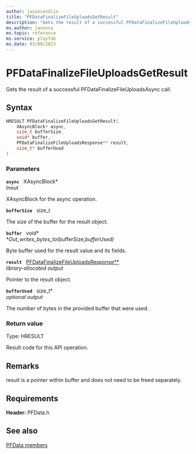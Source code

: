 ```yaml
---
author: jasonsandlin
title: "PFDataFinalizeFileUploadsGetResult"
description: "Gets the result of a successful PFDataFinalizeFileUploadsAsync call."
ms.author: jasonsa
ms.topic: reference
ms.service: playfab
ms.date: 03/09/2023
---
```


# PFDataFinalizeFileUploadsGetResult  

Gets the result of a successful PFDataFinalizeFileUploadsAsync call.  

## Syntax  
  
```cpp
HRESULT PFDataFinalizeFileUploadsGetResult(  
    XAsyncBlock* async,  
    size_t bufferSize,  
    void* buffer,  
    PFDataFinalizeFileUploadsResponse** result,  
    size_t* bufferUsed  
)  
```  
  
### Parameters  
  
**`async`** &nbsp; XAsyncBlock*  
*_Inout_*  
  
XAsyncBlock for the async operation.  
  
**`bufferSize`** &nbsp; size_t  
  
The size of the buffer for the result object.  
  
**`buffer`** &nbsp; void*  
*_Out_writes_bytes_to_(bufferSize,*bufferUsed)*  
  
Byte buffer used for the result value and its fields.  
  
**`result`** &nbsp; [PFDataFinalizeFileUploadsResponse**](../../pfdatatypes/structs/pfdatafinalizefileuploadsresponse.md)  
*library-allocated output*  
  
Pointer to the result object.  
  
**`bufferUsed`** &nbsp; size_t*  
*optional output*  
  
The number of bytes in the provided buffer that were used.  
  
  
### Return value
Type: HRESULT
  
Result code for this API operation.
  
## Remarks  
  
result is a pointer within buffer and does not need to be freed separately.
  
## Requirements  
  
**Header:** PFData.h
  
## See also  
[PFData members](../pfdata_members.md)  

  
  
